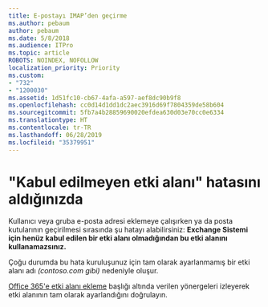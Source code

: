 ```yaml
---
title: E-postayı IMAP’den geçirme
ms.author: pebaum
author: pebaum
ms.date: 5/8/2018
ms.audience: ITPro
ms.topic: article
ROBOTS: NOINDEX, NOFOLLOW
localization_priority: Priority
ms.custom:
- "732"
- "1200030"
ms.assetid: 1d51fc10-cb67-4afa-a597-aef8dc90b9f8
ms.openlocfilehash: cc0d14d1dd1dc2aec3916d69f7804359de58b604
ms.sourcegitcommit: 5fb7a4b28859690020efdea630d03e70cc0e6334
ms.translationtype: HT
ms.contentlocale: tr-TR
ms.lasthandoff: 06/28/2019
ms.locfileid: "35379951"
---
```

# <a name="when-you-get-a-not-an-accepted-domain-error"></a>"Kabul edilmeyen etki alanı" hatasını aldığınızda

Kullanıcı veya gruba e-posta adresi eklemeye çalışırken ya da posta kutularının geçirilmesi sırasında şu hatayı alabilirsiniz: **Exchange Sistemi için henüz kabul edilen bir etki alanı olmadığından bu etki alanını kullanamazsınız.**
  
Çoğu durumda bu hata kuruluşunuz için tam olarak ayarlanmamış bir etki alanı adı *(contoso.com gibi)* nedeniyle oluşur.
  
[Office 365'e etki alanı ekleme](https://support.office.com/article/6383f56d-3d09-4dcb-9b41-b5f5a5efd611) başlığı altında verilen yönergeleri izleyerek etki alanının tam olarak ayarlandığını doğrulayın.
  